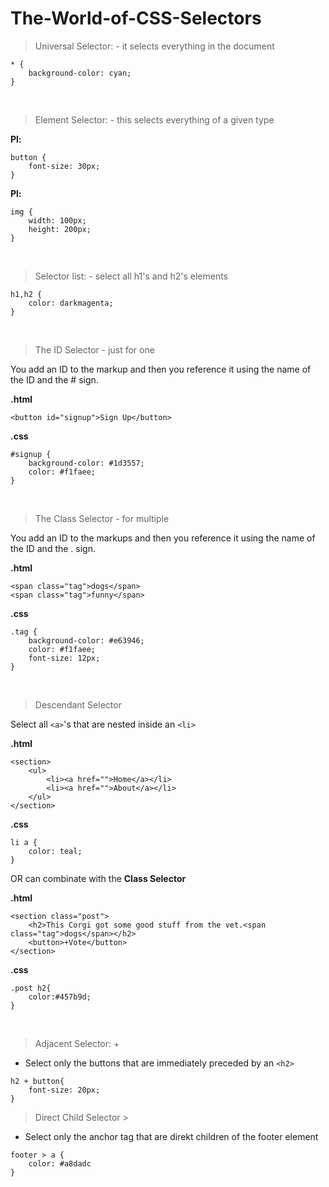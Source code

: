# The-World-of-CSS-Selectors


> Universal Selector: - it selects everything in the document
>


```
* {
    background-color: cyan;
}
```

&nbsp;

> Element Selector: - this selects everything of a given type
>

**Pl:**
```
button {
    font-size: 30px;
}
```

**Pl:**
```
img {
    width: 100px;
    height: 200px;
}
```

&nbsp;

> Selector list:  - select all h1's and h2's elements
>

```
h1,h2 {
    color: darkmagenta;
}
```

&nbsp;

> The ID Selector - just for one
>

You add an ID to the markup and then you reference it using the name of the ID and the # sign.

**.html**

```
<button id="signup">Sign Up</button>
```

**.css**

```
#signup {
    background-color: #1d3557;
    color: #f1faee;
}
```

&nbsp;

> The Class Selector - for multiple
>
You add an ID to the markups and then you reference it using the name of the ID and the . sign.

**.html**

```
<span class="tag">dogs</span>
<span class="tag">funny</span>
```

**.css**


```
.tag {
    background-color: #e63946;
    color: #f1faee;
    font-size: 12px;
}
```

&nbsp;

> Descendant Selector
>

Select all ```<a>```'s that are nested inside an ```<li>```

**.html**
```
<section>
    <ul>
        <li><a href="">Home</a></li>
        <li><a href="">About</a></li>
    </ul>
</section>
```
**.css**
```
li a {
    color: teal;
}
```

OR can combinate with the **Class Selector**



**.html**
```
<section class="post">
    <h2>This Corgi got some good stuff from the vet.<span class="tag">dogs</span></h2>
    <button>+Vote</button>
</section>
```

**.css**
```
.post h2{
    color:#457b9d;
}
```

&nbsp;

> Adjacent Selector: +
>

- Select only the buttons that are immediately preceded by an ```<h2>```
```
h2 + button{
    font-size: 20px;
}
```

> Direct Child Selector >
>

- Select only the anchor tag that are direkt children of the footer element
```
footer > a {
    color: #a8dadc
}
```
